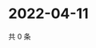 # 2022-04-11

共 0 条

<!-- BEGIN WEIBO -->
<!-- 最后更新时间 Mon Apr 11 2022 22:17:30 GMT+0800 (China Standard Time) -->

<!-- END WEIBO -->
